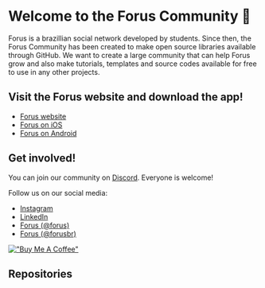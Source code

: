 # Welcome to the Forus Community 👋

Forus is a brazillian social network developed by students. Since then, the Forus Community has been created to make open source libraries available through GitHub. We want to create a large community that can help Forus grow and also make tutorials, templates and source codes available for free to use in any other projects.

## Visit the Forus website and download the app!

- [Forus website](https://forus.app/)
- [Forus on iOS](https://apps.apple.com/us/app/forus-explore-the-world/id1613210612)
- [Forus on Android](https://play.google.com/store/apps/details?id=app.forus)



## Get involved!

You can join our community on [Discord](https://discord.gg/rsJJ3dqF7D). Everyone is welcome!

Follow us on our social media:
- [Instagram](http://instagram.com/forus.app)
- [LinkedIn](https://www.linkedin.com/company/forusapp/)
- [Forus (@forus)](https://forus.app/forus)
- [Forus (@forusbr)](https://forus.app/forusbr)

[!["Buy Me A Coffee"](https://www.buymeacoffee.com/assets/img/custom_images/orange_img.png)](https://buymeacoffee.com/forus) 

## Repositories

<!-- alphabetical -->
